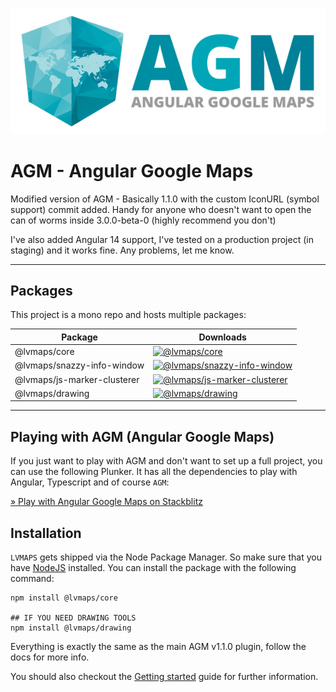 [![AGM - Angular Google Maps](assets/images/angular-google-maps-logo.png)](https://angular-maps.com/)

# AGM - Angular Google Maps

Modified version of AGM - Basically 1.1.0 with the custom IconURL (symbol support) commit added. Handy for anyone who doesn't want to open the can of worms inside 3.0.0-beta-0 (highly recommend you don't)

I've also added Angular 14 support, I've tested on a production project (in staging) and it works fine. Any problems, let me know.

---

## Packages

This project is a mono repo and hosts multiple packages:

| Package                  | Downloads                                                                                                                                         |
| ------------------------ | ------------------------------------------------------------------------------------------------------------------------------------------------- |
| @lvmaps/core                | [![@lvmaps/core](https://img.shields.io/npm/dm/@lvmaps/core.svg)](https://www.npmjs.com/package/@lvmaps/core)                                              |
| @lvmaps/snazzy-info-window  | [![@lvmaps/snazzy-info-window](https://img.shields.io/npm/dm/@lvmaps/snazzy-info-window.svg)](https://www.npmjs.com/package/@lvmaps/snazzy-info-window)    |
| @lvmaps/js-marker-clusterer | [![@lvmaps/js-marker-clusterer](https://img.shields.io/npm/dm/@lvmaps/js-marker-clusterer.svg)](https://www.npmjs.com/package/@lvmaps/js-marker-clusterer) |
| @lvmaps/drawing | [![@lvmaps/drawing](https://img.shields.io/npm/dm/@lvmaps/drawing.svg)](https://www.npmjs.com/package/@lvmaps/drawing) |

---

## Playing with AGM (Angular Google Maps)

If you just want to play with AGM and don't want to set up a full project, you can use the following Plunker. It has all the dependencies to play with Angular, Typescript and of course `AGM`:

[&raquo; Play with Angular Google Maps on Stackblitz](https://stackblitz.com/edit/angular-google-maps-demo)

## Installation

`LVMAPS` gets shipped via the Node Package Manager. So make sure that you have [NodeJS](https://nodejs.org) installed.
You can install the package with the following command:

```shell
npm install @lvmaps/core

## IF YOU NEED DRAWING TOOLS
npm install @lvmaps/drawing
```

Everything is exactly the same as the main AGM v1.1.0 plugin, follow the docs for more info.

You should also checkout the [Getting started](https://angular-maps.com/guides/getting-started/) guide for further information.
